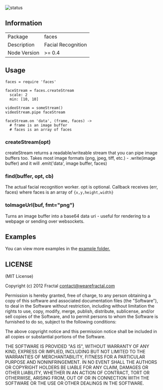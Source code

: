 ![status](https://secure.travis-ci.org/wearefractal/faces.png?branch=master)

## Information

<table>
<tr> 
<td>Package</td><td>faces</td>
</tr>
<tr>
<td>Description</td>
<td>Facial Recognition</td>
</tr>
<tr>
<td>Node Version</td>
<td>>= 0.4</td>
</tr>
</table>

## Usage

```coffee-script
faces = require 'faces'

faceStream = faces.createStream
  scale: 2
  min: [10, 10]

videoStream = someStream()
videoStream.pipe faceStream

faceStream.on 'data', (frame, faces) ->
  # frame is an image buffer
  # faces is an array of faces
```

### createStream(opt)

createStream returns a readable/writeable stream that you can pipe image buffers too. Takes most image formats (png, jpeg, tiff, etc.) - .write(image buffer) and it will .emit('data', image buffer, faces)

### find(buffer, opt, cb)

The actual facial recognition worker. opt is optional. Callback receives (err, faces) where faces is an array of ```{x,y,height,width}```

### toImageUrl(buf, fmt="png")

Turns an image buffer into a base64 data uri - useful for rendering to a webpage or sending over websockets.

## Examples

You can view more examples in the [example folder.](https://github.com/wearefractal/faces/tree/master/examples)

## LICENSE

(MIT License)

Copyright (c) 2012 Fractal <contact@wearefractal.com>

Permission is hereby granted, free of charge, to any person obtaining
a copy of this software and associated documentation files (the
"Software"), to deal in the Software without restriction, including
without limitation the rights to use, copy, modify, merge, publish,
distribute, sublicense, and/or sell copies of the Software, and to
permit persons to whom the Software is furnished to do so, subject to
the following conditions:

The above copyright notice and this permission notice shall be
included in all copies or substantial portions of the Software.

THE SOFTWARE IS PROVIDED "AS IS", WITHOUT WARRANTY OF ANY KIND,
EXPRESS OR IMPLIED, INCLUDING BUT NOT LIMITED TO THE WARRANTIES OF
MERCHANTABILITY, FITNESS FOR A PARTICULAR PURPOSE AND
NONINFRINGEMENT. IN NO EVENT SHALL THE AUTHORS OR COPYRIGHT HOLDERS BE
LIABLE FOR ANY CLAIM, DAMAGES OR OTHER LIABILITY, WHETHER IN AN ACTION
OF CONTRACT, TORT OR OTHERWISE, ARISING FROM, OUT OF OR IN CONNECTION
WITH THE SOFTWARE OR THE USE OR OTHER DEALINGS IN THE SOFTWARE.
